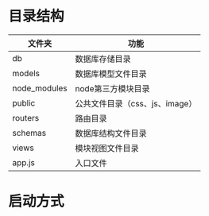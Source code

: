 # 目录结构

文件夹|功能
----------|-----------
db      | 数据库存储目录
models  | 数据库模型文件目录
node_modules|node第三方模块目录
public  | 公共文件目录（css、js、image）
routers | 路由目录
schemas | 数据库结构文件目录
views   | 模块视图文件目录
app.js  |入口文件

# 启动方式
